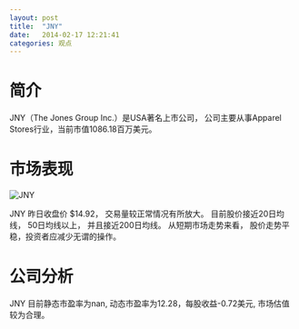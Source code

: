 ```yaml
---
layout: post
title:  "JNY"
date:   2014-02-17 12:21:41
categories: 观点
---
```


# 简介
JNY（The Jones Group Inc.）是USA著名上市公司，
公司主要从事Apparel Stores行业，当前市值1086.18百万美元。

# 市场表现

![JNY](http://finviz.com/chart.ashx?t=JNY&ty=c&ta=1&p=d&s=l)

JNY 昨日收盘价 $14.92，
交易量较正常情况有所放大。
目前股价接近20日均线，
50日均线以上，
并且接近200日均线。
从短期市场走势来看，
股价走势平稳，投资者应减少无谓的操作。

# 公司分析
JNY 目前静态市盈率为nan, 动态市盈率为12.28，每股收益-0.72美元,
市场估值较为合理。
